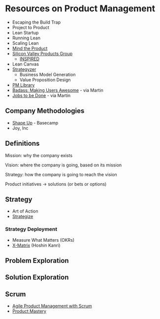 # Resources on Product Management

- Escaping the Build Trap
- Project to Product
- Lean Startup
- Running Lean
- Scaling Lean
- [Mind the Product](https://www.mindtheproduct.com/)
- [Silicon Valley Products Group](https://svpg.com/)
  - [INSPIRED](https://www.amazon.co.uk/Inspired-Companies-Technology-Powered-Products-Services/dp/1119387507)
- Lean Canvas
- [Strategyzer](https://www.strategyzer.com/books)
  - Business Model Generation
  - Value Proposition Design
- [PM Library](https://thepmlibrary.com/books/)
- [Badass: Making Users Awesome](https://www.amazon.co.uk/Badass-Making-Awesome-Kathy-Sierra/dp/1491919019/) - via Martin
- [Jobs to be Done](https://www.amazon.co.uk/Jobs-Be-Done-Customer-Centered-Innovation/dp/0814438032/) - via Martin

## Company Methodologies

- [Shape Up](https://basecamp.com/shapeup) - Basecamp
- Joy, Inc

## Definitions

Mission: why the company exists

Vision: where the company is going, based on its mission

Strategy: how the company is going to reach the vision

Product initiatives -> solutions (or bets or options)

## Strategy

- Art of Action
- [Strategize](https://www.amazon.co.uk/Strategize-Product-Strategy-Roadmap-Practices/dp/0993499201/)

### Strategy Deployment

- Measure What Matters (OKRs)
- [X-Matrix](https://availagility.co.uk/2017/09/04/what-is-an-x-matrix/) (Hoshin Kanri)

## Problem Exploration

## Solution Exploration

## Scrum

- [Agile Product Management with Scrum](https://www.amazon.co.uk/dp/0321605780/)
- [Product Mastery](https://www.amazon.co.uk/Product-Mastery-Good-Great-Ownership/dp/1540562549/)
